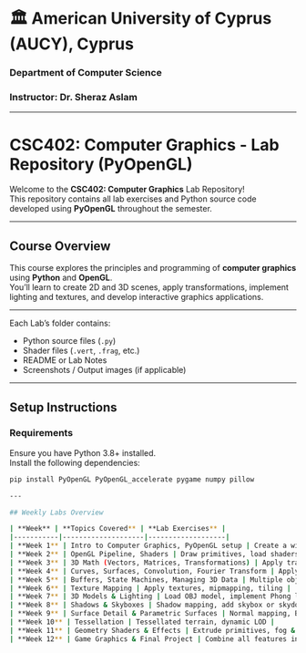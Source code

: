 # 🏛️ American University of Cyprus (AUCY), Cyprus  
### Department of Computer Science  
### Instructor: **Dr. Sheraz Aslam**

---

# CSC402: Computer Graphics - Lab Repository (PyOpenGL)

Welcome to the **CSC402: Computer Graphics** Lab Repository!  
This repository contains all lab exercises and Python source code developed using **PyOpenGL** throughout the semester.

---

## Course Overview

This course explores the principles and programming of **computer graphics** using **Python** and **OpenGL**.  
You’ll learn to create 2D and 3D scenes, apply transformations, implement lighting and textures, and develop interactive graphics applications.

---

Each Lab’s folder contains:
- Python source files (`.py`)
- Shader files (`.vert`, `.frag`, etc.)
- README or Lab Notes
- Screenshots / Output images (if applicable)
---
## Setup Instructions

### Requirements
Ensure you have Python 3.8+ installed.  
Install the following dependencies:

```bash
pip install PyOpenGL PyOpenGL_accelerate pygame numpy pillow

---

## Weekly Labs Overview

| **Week** | **Topics Covered** | **Lab Exercises** |
|-----------|--------------------|-------------------|
| **Week 1** | Intro to Computer Graphics, PyOpenGL setup | Create a window and clear color |
| **Week 2** | OpenGL Pipeline, Shaders | Draw primitives, load shaders from files |
| **Week 3** | 3D Math (Vectors, Matrices, Transformations) | Apply transformations, implement camera |
| **Week 4** | Curves, Surfaces, Convolution, Fourier Transform | Apply 1D convolution on vertex/texture data |
| **Week 5** | Buffers, State Machines, Managing 3D Data | Multiple objects with shared buffers |
| **Week 6** | Texture Mapping | Apply textures, mipmapping, tiling |
| **Week 7** | 3D Models & Lighting | Load OBJ model, implement Phong lighting |
| **Week 8** | Shadows & Skyboxes | Shadow mapping, add skybox or skydome |
| **Week 9** | Surface Detail & Parametric Surfaces | Normal mapping, Bezier curves/surfaces |
| **Week 10** | Tessellation | Tessellated terrain, dynamic LOD |
| **Week 11** | Geometry Shaders & Effects | Extrude primitives, fog & blending |
| **Week 12** | Game Graphics & Final Project | Combine all features into 3D scene |
